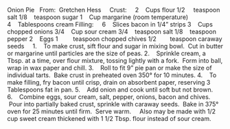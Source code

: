 Onion Pie
 
From:  Gretchen Hess
 
 
Crust:    
2    Cups flour
1/2     teaspoon salt
1/8    teaspoon sugar
1    Cup margarine (room temperature)
4    Tablespoons cream
Filling:    
6    Slices bacon in 1/4” strips 
3    Cups chopped onions
3/4    Cup sour cream
3/4    teaspoon salt
1/8    teaspoon pepper
2    Eggs
1         teaspoon chopped chives
1/2        teaspoon caraway seeds
 
 
1.    To make crust, sift flour and sugar in mixing bowl.  Cut in butter or margarine until particles are the size of peas.
2.    Sprinkle cream, a Tbsp. at a time, over flour mixture, tossing lightly with a fork.  Form into ball, wrap in wax paper and chill.
3.    Roll to fit 9” pie pan or make the size of individual tarts.  Bake crust in preheated oven 350° 
for 10 minutes.
4.    To make filling, fry bacon until crisp, drain on absorbent paper, reserving 3 Tablespoons fat in pan.
5.    Add onion and cook until soft but not brown.
6.    Combine eggs, sour cream, salt, pepper, onions, bacon and chives.  Pour into partially baked crust, sprinkle with caraway seeds.  Bake in 375° oven for 25 minutes until firm.  Serve warm.  
 
Also may be made with 1/2 cup sweet cream thickened with 1 1/2 Tbsp. flour instead of sour cream.
 
